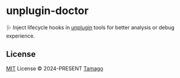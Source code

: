 # unplugin-doctor

🩺 Inject lifecycle hooks in [unplugin](https://github.com/unjs/unplugin) tools for better analysis or debug experience.

## License

[MIT](./LICENSE) License © 2024-PRESENT [Tamago](https://github.com/tmg0)
